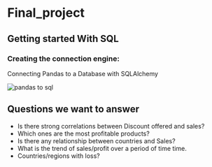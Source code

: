 # Final_project
## Getting started With SQL
### Creating the connection engine:
Connecting Pandas to a Database with SQLAlchemy

![pandas to sql](https://user-images.githubusercontent.com/108497494/204121351-e66bbe6d-8185-4960-9499-0019206aeedd.jpg)


## Questions we want to answer
- Is there strong correlations between Discount offered and sales?
- Which ones are the most profitable products? 
- Is there any relationship between countries and Sales? 
- What is the trend of sales/profit over a  period of time time. 
- Countries/regions with loss? 
